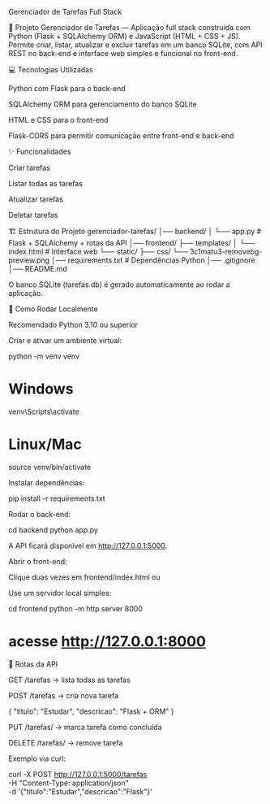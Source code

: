 Gerenciador de Tarefas Full Stack

🚀 Projeto Gerenciador de Tarefas — Aplicação full stack construída com Python (Flask + SQLAlchemy ORM) e JavaScript (HTML + CSS + JS). Permite criar, listar, atualizar e excluir tarefas em um banco SQLite, com API REST no back-end e interface web simples e funcional no front-end.

💻 Tecnologias Utilizadas

Python com Flask para o back-end

SQLAlchemy ORM para gerenciamento do banco SQLite

HTML e CSS  para o front-end

Flask-CORS para permitir comunicação entre front-end e back-end

✨ Funcionalidades

Criar tarefas 

Listar todas as tarefas

Atualizar tarefas 

Deletar tarefas

🏗 Estrutura do Projeto
gerenciador-tarefas/
│── backend/
│   └── app.py          # Flask + SQLAlchemy + rotas da API
│── frontend/
    ├── templates/
│       └── index.html      # Interface web
    └── static/
         ├── css/
         └── 3c1matu3-removebg-preview.png
│── requirements.txt    # Dependências Python
│── .gitignore
│── README.md


O banco SQLite (tarefas.db) é gerado automaticamente ao rodar a aplicação.

🚀 Como Rodar Localmente

Recomendado Python 3.10 ou superior

Criar e ativar um ambiente virtual:

python -m venv venv
# Windows
venv\Scripts\activate
# Linux/Mac
source venv/bin/activate


Instalar dependências:

pip install -r requirements.txt


Rodar o back-end:

cd backend
python app.py


A API ficará disponível em http://127.0.0.1:5000.

Abrir o front-end:

Clique duas vezes em frontend/index.html
ou

Use um servidor local simples:

cd frontend
python -m http.server 8000
# acesse http://127.0.0.1:8000

🧪 Rotas da API

GET /tarefas → lista todas as tarefas

POST /tarefas → cria nova tarefa

{ "titulo": "Estudar", "descricao": "Flask + ORM" }


PUT /tarefas/<id> → marca tarefa como concluída

DELETE /tarefas/<id> → remove tarefa

Exemplo via curl:

curl -X POST http://127.0.0.1:5000/tarefas \
-H "Content-Type: application/json" \
-d '{"titulo":"Estudar","descricao":"Flask"}'
